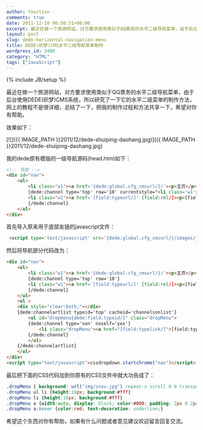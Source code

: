 ```yaml
---
author: Yourtion
comments: true
date: 2011-12-10 06:58:51+00:00
excerpt: 最近在做一个旅游网站，对方要求使用类似于QQ票务的水平二级导航菜单，由于后台使用DEDE(织梦)CMS系统，所以研究了一下它的水平二级菜单的制作方法，网上的教程不是很详细，总结了一下，把我的制作过程和方法共享一下，希望对你有帮助。
layout: post
slug: dede-horizontal-navigation-menu
title: DEDE(织梦)CMS水平二级导航菜单制作
wordpress_id: 3480
category: "HTML"
tags: ["JavaScript"]
---
```

{% include JB/setup %}

最近在做一个旅游网站，对方要求使用类似于QQ票务的水平二级导航菜单，由于后台使用DEDE(织梦)CMS系统，所以研究了一下它的水平二级菜单的制作方法，网上的教程不是很详细，总结了一下，把我的制作过程和方法共享一下，希望对你有帮助。

效果如下：

[![]({{ IMAGE_PATH }}2011/12/dede-shuiping-daohang.jpg)]({{ IMAGE_PATH }}2011/12/dede-shuiping-daohang.jpg)

我的dede原有模版的一级导航源码(head.htm)如下：

```html
<!-- 导航 -->
<div id="nav">
	<ul>
		<li class="w1"><a href='{dede:global.cfg_cmsurl/}/'><p>主页</p></a></li>
      	{dede:channel type='top' row='10' currentstyle="<li class='w1'><a href='~typelink~' ~rel~><p>~typename~</p></a></li>"}
      	<li class="w1"><a href='[field:typeurl/]' [field:rel/]><p>[field:typename/]</p></a></li>
      	{/dede:channel}
	</ul>
</div>
```

首先导入原来用于底部友链的javascript文件：

```html
 <script type='text/javascript' src='{dede:global.cfg_cmsurl/}/images/js/dropdown.js'></script>
```

然后将导航部分代码改为：

```html
<div id="nav">
	<ul>
		<li class="w1"><a href='{dede:global.cfg_cmsurl/}/'><p>主页</p></a></li>
		{dede:channel type='top' row='10'}
		<li class="w1"><a href='[field:typeurl/]' [field:rel/]><p>[field:typename/]</p></a></li>
		{/dede:channel}
    </ul>
    <ul >
	<div style="clear:both;"></div>
	{dede:channelartlist typeid='top' cacheid='channelsonlist'}
		<ul id="dropmenu{dede:field.typeid/}" class="dropMenu">
		{dede:channel type='son' noself='yes'}  
			<li class="dropMenu"><a href="[field:typelink/]">[field:typename/]</a></li>
		{/dede:channel}
		</ul>
	{/dede:channelartlist}
	</ul>
</div>
<script type="text/javascript">cssdropdown.startchrome("nav")</script>
```

最后把下面的CSS代码加到你原有的CSS文件中就大功告成了：

```css
.dropMenu { background: url("img/snav.jpg") repeat-x scroll 0 0 transparent; width: 1024px; height: 31px;}
.dropMenu ul li {height:16px; background:#fff}
.dropMenu li {height:16px; background:#fff}
.dropMenu a {width:auto; display: block; color:#000; padding: 2px 0 2px 2px;background:#fff}
.dropMenu a:hover {color:red; text-decoration: underline;}
```

希望这个东西对你有帮助，如果有什么问题或者意见建议欢迎留言回复交流。
